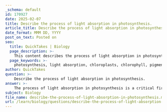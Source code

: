 ```yaml
---
_schema: default
id: 170927
date: 2025-02-07
title: Describe the process of light absorption in photosynthesis.
article_title: Describe the process of light absorption in photosynthesis.
date_format: MMM DD, YYYY
post_on_text: Posted on
seo:
  title: QuickTakes | Biology
  page_description: >-
    This content describes the process of light absorption in photosynthesis, detailing the role of chlorophyll, excitation of electrons, electron transport chain, production of energy carriers, and oxygen release.
  page_keywords: >-
    photosynthesis, light absorption, chloroplasts, chlorophyll, pigment absorption, excitation of electrons, electron transport chain, energy carriers, ATP, NADPH, oxygen production, photolysis, metabolic activities, plant cells, light reactions, green light
author: QuickTakes
question: >-
    Describe the process of light absorption in photosynthesis.
answer: >-
    The process of light absorption in photosynthesis is a critical first step that initiates the conversion of solar energy into chemical energy. This process primarily occurs in the chloroplasts of plant cells, specifically within the thylakoid membranes.\n\n1. **Pigment Absorption**: The primary pigment involved in light absorption is chlorophyll, which exists in two main forms: chlorophyll a and chlorophyll b. Chlorophyll a is the main pigment that participates directly in the light reactions, while chlorophyll b assists by capturing light energy and transferring it to chlorophyll a. These pigments absorb light primarily in the blue (around 430 nm) and red (around 660 nm) wavelengths, while reflecting green light, which is why plants appear green.\n\n2. **Excitation of Electrons**: When chlorophyll absorbs photons (light particles), the energy from the light excites electrons in the chlorophyll molecules, raising them to a higher energy state. This process is essential because the excited electrons are then transferred to a reaction center, specifically in Photosystem II (PS II) and Photosystem I (PS I), which are part of the light-dependent reactions of photosynthesis.\n\n3. **Electron Transport Chain**: The excited electrons from chlorophyll are passed along a series of proteins embedded in the thylakoid membrane, known as the electron transport chain. As electrons move through this chain, their energy is used to pump hydrogen ions (H+) into the thylakoid lumen, creating a proton gradient.\n\n4. **Production of Energy Carriers**: The energy from the electrons is ultimately used to convert ADP and inorganic phosphate into ATP (adenosine triphosphate) and to reduce NADP+ to NADPH. Both ATP and NADPH are crucial energy carriers that are utilized in the subsequent light-independent reactions (Calvin cycle) to synthesize glucose from carbon dioxide.\n\n5. **Oxygen Production**: As a byproduct of this process, water molecules are split (a process known as photolysis) to replenish the electrons lost by chlorophyll. This reaction releases oxygen (O2) into the atmosphere.\n\nIn summary, the absorption of light in photosynthesis involves the capture of light energy by chlorophyll, the excitation of electrons, the transfer of these electrons through an electron transport chain, and the production of energy carriers (ATP and NADPH) along with the release of oxygen. This intricate process is essential for the overall function of photosynthesis, enabling plants to convert light energy into a form that can be used to fuel their metabolic activities.
subject: Biology
file_name: describe-the-process-of-light-absorption-in-photosynthesis.md
url: /learn/biology/questions/describe-the-process-of-light-absorption-in-photosynthesis
---
```


&nbsp;